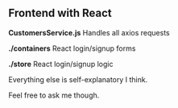 ## Frontend with React

**CustomersService.js**
Handles all axios requests

**./containers**
React login/signup forms

**./store**
React login/signup logic

Everything else is self-explanatory I think.

Feel free to ask me though.
